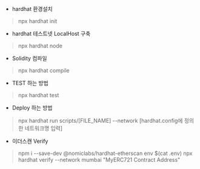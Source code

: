 - hardhat 환경설치
> npx hardhat init

- hardhat 테스트넷 LocalHost 구축
> npx hardhat node

- Solidity 컴파일
> npx hardhat compile

- TEST 하는 방법
> npx hardhat test

- Deploy 하는 방법
> npx hardhat run scripts/[FILE_NAME] --network [hardhat.config에 정의한 네트워크명 입력]

- 이더스캔 Verify
> npm i --save-dev @nomiclabs/hardhat-etherscan
> env $(cat .env) npx hardhat verify --network mumbai "MyERC721 Contract Address"